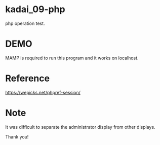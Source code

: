 # kadai_09-php
php operation test.

# DEMO
MAMP is required to run this program and it works on localhost.

# Reference
https://wepicks.net/phpref-session/

# Note
It was difficult to separate the administrator display from other displays.

Thank you!
